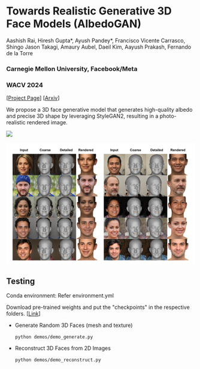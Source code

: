 # Towards Realistic Generative 3D Face Models (AlbedoGAN)

Aashish Rai, Hiresh Gupta*, Ayush Pandey*,  Francisco Vicente Carrasco, Shingo Jason Takagi, Amaury Aubel, Daeil Kim, Aayush Prakash, Fernando de la Torre

### Carnegie Mellon University, Facebook/Meta

### WACV 2024 

[[Project Page](https://aashishrai3799.github.io/Towards-Realistic-Generative-3D-Face-Models)] [[Arxiv](https://arxiv.org/pdf/2304.12483.pdf)]

We propose a 3D face generative model that generates high-quality albedo and precise 3D shape by leveraging StyleGAN2, resulting in a photo-realistic rendered image.


![](figure_1.png)

![](supp_image.png)


## Testing

Conda environment: Refer environment.yml

Download pre-trained weights and put the "checkpoints" in the respective folders. [[Link](tbd)]

- Generate Random 3D Faces (mesh and texture)
    ```
    python demos/demo_generate.py
    ```
    
- Reconstruct 3D Faces from 2D Images
    ```
    python demos/demo_reconstruct.py
    ```

